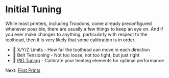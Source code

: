 # Initial Tuning
While most printers, including Troodons, come already preconfigured whenever possible, there are usually a few things to keep an eye on. And if you ever make changes to anything, particularly with respect to the toolhead, then it is very likely that some calibration is in order.

- 🙂 X/Y/Z Limits - How far the toolhead can move in each direction
- 🙂 Belt Tensioning - Not too loose, not too tight, but just right
- 🙂 [PID Tuning](https://github.com/500Foods/WelcomeToTroodon/blob/main/docs/level_1/pid_tuning.md) - Calibrate your heating elements for optimal performance

Next: [First Prints](https://github.com/500Foods/WelcomeToTroodon/blob/main/docs/level_1/first_prints.md)
